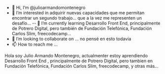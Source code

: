 - 👋 Hi, I’m @julioarmandomontenegro
- 👀 I’m interested in  adquirir nuevas capacidades que me permitan encontrar un segundo trabajo... que a la vez me representen un desafío...
-- 🌱 I’m currently learning  Desarrollo Front End, principalmente de Potrero Digital, pero también de Fundación Telefónica, Fundación Carlos Slim, freecodecamp...
- 💞️ I’m looking to collaborate on ... no pensé en esto todavía
- 📫 How to reach me ...

<!---
julioarmandomontenegro/julioarmandomontenegro is a ✨ special ✨ repository because its `README.md` (this file) appears on your GitHub profile.
You can click the Preview link to take a look at your changes.
--->
Hola  soy  Julio Armando  Montenegro,  actualmenter  estoy aprendiendo Desarrollo Front End , principalmente de Potrero Digital, pero tambien en  Fundación Telefónica, Fundación Carlos Slim, freecodecamp, y  otras más...
